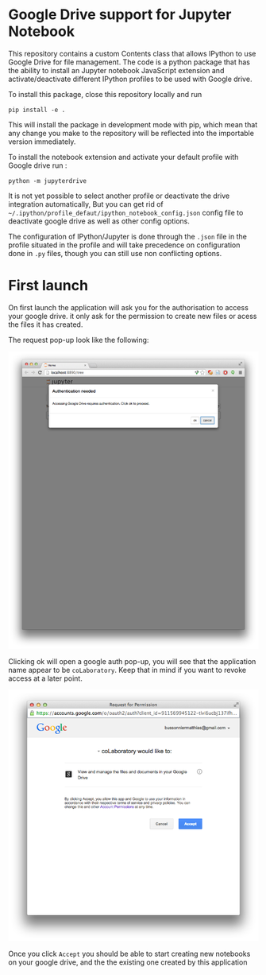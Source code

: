 # Google Drive support for Jupyter Notebook

This repository contains a custom Contents class that allows IPython to use
Google Drive for file management.  The code is a python package that has the
ability to install an Jupyter notebook JavaScript extension and
activate/deactivate different IPython profiles to be used with Google drive.

To install this package, close this repository locally and run

```
pip install -e .
```

This will install the package in development mode with pip, which mean that any
change you make to the repository will be reflected into the importable version
immediately.

To install the notebook extension and activate your default profile with Google
drive run :

```
python -m jupyterdrive
```

It is not yet possible to select another profile or deactivate the drive
integration automatically, But you can get rid of
`~/.ipython/profile_defaut/ipython_notebook_config.json` config file to
deactivate google drive as well as other config options.

The configuration of IPython/Jupyter is done through the `.json` file in the
profile situated in the profile and will take precedence on configuration done
in `.py` files, though you can still use non conflicting options.

# First launch

On first launch the application will ask you for the authorisation to access
your google drive. it only ask for the permission to create new files or acess
the files it has created.

The request pop-up look like the following:

![](img/auth.png)

Clicking ok will open a google auth pop-up, you will see that the application
name appear to be `coLaboratory`. Keep that in mind if you want to revoke access
at a later point.

![](img/popup.png)

Once you click `Accept` you should be able to start creating new notebooks on
your google drive, and the the existing one created by this application

